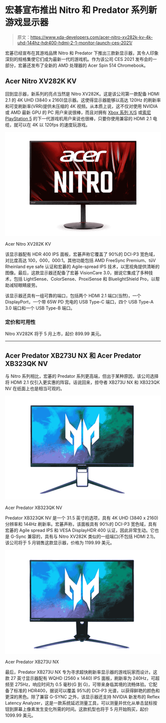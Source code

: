 # 宏碁宣布推出 Nitro 和 Predator 系列新游戏显示器

> 原文：<https://www.xda-developers.com/acer-nitro-xv282k-kv-4k-uhd-144hz-hdr400-hdmi-2-1-monitor-launch-ces-2021/>

宏碁已经宣布在其游戏品牌 Nitro 和 Predator 下推出三款新显示器，其令人印象深刻的规格集使它们成为最新一代的游戏机。作为该公司 CES 2021 发布会的一部分，宏碁还发布了全新的 AMD 处理器的 Acer Spin 514 Chromebook。

## Acer Nitro XV282K KV

回到显示器，新系列的亮点当然是 Nitro XV282K。这是该公司第一款配备 HDMI 2.1 的 4K UHD (3840 x 2160)显示器。这使得显示器能够以高达 120Hz 的刷新率和可变刷新率(VRR)提供未压缩的 4K 视频。从本质上说，这不仅对使用 NVIDIA 或 AMD 最新 GPU 的 PC 用户来说很棒，而且对拥有 [Xbox 系列 X/S](https://www.xda-developers.com/xbox-series-x-restocks/) 或[索尼 PlayStation 5](https://www.xda-developers.com/playstation-5-restocks/) 的下一代游戏机用户来说也很棒，只要你使用兼容的 HDMI 2.1 电缆，就可以在 4K 以 120fps 的速度玩游戏。

 <picture>![Acer Nitro XV282K KV product image](img/f48c1a01ac368d406b290032fec60711.png)</picture> 

Acer Nitro XV282K KV

该显示器配有 HDR 400 IPS 面板，宏碁声称它覆盖了 90%的 DCI-P3 宽色域，对比度高达 100，000，000:1。其他功能包括 AMD FreeSync Premium、tüV Rheinland eye safe 认证和宏碁的 Agile-spread IPS 技术，以宽视角提供清晰的图像。最后，这款显示器还配备了宏碁 VisionCare 3.0，据说它集成了多种技术，包括 LightSense、ColorSense、ProxiSense 和 BluelightShield Pro，以帮助减轻眼睛疲劳。

该显示器还具有一组可靠的端口，包括两个 HDMI 2.1 端口(当然)，一个 DisplayPort，一个带 65W PD 充电的 USB Type-C 端口，四个 USB Type-A 3.0 端口和一个 USB Type-B 端口。

### 定价和可用性

Nitro XV282K 将于 5 月上市，起价 899.99 美元。

* * *

## Acer Predator XB273U NX 和 Acer Predator XB323QK NV

与 Nitro 系列相比，宏碁的 Predator 系列更高端，但出于某种原因，该公司选择将 HDMI 2.1 仅引入更实惠的阵容。话说回来，掠夺者 XB273U NX 和 XB323QK NV 在纸面上也是相当可观的。

 <picture>![Acer Predator XB323QK NV monitor product image](img/7070ebf031cf549b19818352b1f539a0.png)</picture> 

Acer Predator XB323QK NV

Predator XB323QK NV 是一个 31.5 英寸的选项，具有 4K UHD (3840 x 2160)分辨率和 144Hz 刷新率。宏碁声称，该面板具有 90%的 DCI-P3 宽色域，具有宏碁的 Agile spread IPS 和 VESA DisplayHDR 400 认证，因此非常生动。它也是 G-Sync 兼容的，具有与 Nitro XV282K 类似的一组端口(不包括 HDMI 2.1)。该公司将于 5 月销售这款显示器，价格为 1199.99 美元。

 <picture>![Acer Predator XB273U NX monitor product image](img/77f6bf265434abfc4c9b5fa69f24ab26.png)</picture> 

Acer Predator XB273U NX

最后，Predator XB273U NX 专为寻求超快刷新率显示器的游戏玩家而设计。这款 27 英寸显示器配有 WQHD (2560 x 1440) IPS 面板，刷新率为 240Hz，可超频至 275Hz，响应时间为 0.5 毫秒(G 到 G)，可带来身临其境的流畅体验。它配备了标准的 HDR400，据说可以覆盖 95%的 DCI-P3 光谱，以获得鲜艳的颜色和更深的黑色。除了兼容 G-SYNC 之外，该显示器还支持 NVIDIA 新发布的 Reflex Latency Analyzer，这是一款系统延迟测量工具，可以测量并优化从单击鼠标按钮到屏幕上像素发生变化所需的时间。这款机型也将于 5 月开始购买，起价 1099.99 美元。